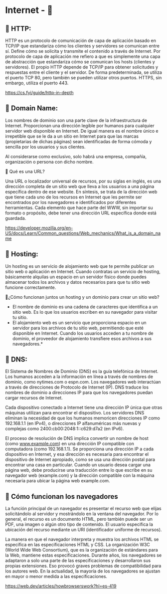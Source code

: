 # **Internet - 💙**

## 💜 HTTP:
HTTP es un protocolo de comunicación de capa de aplicación basado en TCP/IP que estandariza cómo los clientes y servidores se comunican entre sí. Define cómo se solicita y transmite el contenido a través de Internet. Por protocolo de capa de aplicación me refiero a que es simplemente una capa de abstracción que estandariza cómo se comunican los hosts (clientes y servidores). El propio HTTP depende de TCP/IP para obtener solicitudes y respuestas entre el cliente y el servidor. De forma predeterminada, se utiliza el puerto TCP 80, pero también se pueden utilizar otros puertos. HTTPS, sin embargo, utiliza el puerto 443.

https://cs.fyi/guide/http-in-depth

## 🤍 Domain Name:
Los nombres de dominio son una parte clave de la infraestructura de Internet. Proporcionan una dirección legible por humanos para cualquier servidor web disponible en Internet.
De igual manera es el nombre único e irrepetible que se le da a un sitio en Internet para que las marcas (propietarias de dichas páginas) sean identificadas de forma cómoda y sencilla por los usuarios y sus clientes.

Al considerarse como exclusivo, solo habrá una empresa, compañía, organización o persona con dicho nombre.

🔹 Qué es una URL?

Una URL o localizador universal de recursos, por su siglas en inglés, es una dirección completa de un sitio web que lleva a los usuarios a una página específica dentro de ese website.
En síntesis, se trata de la dirección web que tiene cada uno de los recursos en Internet que les permite ser encontrados por los navegadores e identificados por diferentes herramientas.
Cada elemento que hace parte del WWW, sin importar su formato o propósito, debe tener una dirección URL específica donde está guardada.

https://developer.mozilla.org/en-US/docs/Learn/Common_questions/Web_mechanics/What_is_a_domain_name

## 🖤 Hosting:
Un hosting es un servicio de alojamiento web que te permite publicar un sitio web o aplicación en Internet. Cuando contratas un servicio de hosting, básicamente alquilas un espacio en un servidor físico donde puedes almacenar todos los archivos y datos necesarios para que tu sitio web funcione correctamente.

🔹¿Cómo funcionan juntos un hosting y un dominio para crear un sitio web?

- El nombre de dominio es una cadena de caracteres que identifica a un sitio web. Es lo que los usuarios escriben en su navegador para visitar tu sitio.
- El alojamiento web es un servicio que proporciona espacio en un servidor para los archivos de tu sitio web, permitiendo que esté disponible en Internet. Cuando los usuarios acceden a tu nombre de dominio, el proveedor de alojamiento transfiere esos archivos a sus navegadores.*

## 🧡 DNS: 
El Sistema de Nombres de Dominio (DNS) es la guía telefónica de Internet. Los humanos acceden a la información en línea a través de nombres de dominio, como nytimes.com o espn.com. Los navegadores web interactúan a través de direcciones de Protocolo de Internet (IP). DNS traduce los nombres de dominio a direcciones IP para que los navegadores puedan cargar recursos de Internet.

Cada dispositivo conectado a Internet tiene una dirección IP única que otras máquinas utilizan para encontrar el dispositivo. Los servidores DNS eliminan la necesidad de que los humanos memoricen direcciones IP como 192.168.1.1 (en IPv4), o direcciones IP alfanuméricas más nuevas y complejas como 2400:cb00:2048:1::c629:d7a2 (en IPv6).

El proceso de resolución de DNS implica convertir un nombre de host (como www.example.com) en una dirección IP compatible con computadora (como 192.168.1.1). Se proporciona una dirección IP a cada dispositivo en Internet, y esa dirección es necesaria para encontrar el dispositivo de Internet apropiado, como se usa una dirección postal para encontrar una casa en particular. Cuando un usuario desea cargar una página web, debe producirse una traducción entre lo que escribe en su navegador web (example.com) y la dirección compatible con la máquina necesaria para ubicar la página web example.com.

## 💛 Cómo funcionan los navegadores 
La función principal de un navegador es presentar el recurso web que elijas solicitándolo al servidor y mostrándolo en la ventana del navegador. Por lo general, el recurso es un documento HTML, pero también puede ser un PDF, una imagen o algún otro tipo de contenido. El usuario especifica la ubicación del recurso mediante un URI (identificador uniforme de recursos).

La manera en que el navegador interpreta y muestra los archivos HTML se especifica en las especificaciones HTML y CSS. La organización W3C (World Wide Web Consortium), que es la organización de estándares para la Web, mantiene estas especificaciones. Durante años, los navegadores se adaptaron a solo una parte de las especificaciones y desarrollaron sus propias extensiones. Eso provocó graves problemas de compatibilidad para los autores web. En la actualidad, la mayoría de los navegadores se ajustan en mayor o menor medida a las especificaciones.

https://web.dev/articles/howbrowserswork?hl=es-419

